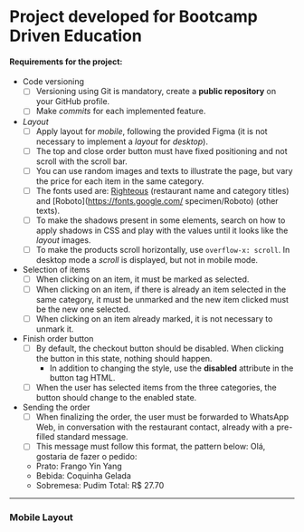 # Project developed for Bootcamp Driven Education

#### Requirements for the project:

- Code versioning
     - [ ] Versioning using Git is mandatory, create a **public repository** on your GitHub profile.
     - [ ] Make *commits* for each implemented feature.
- *Layout*
     - [ ] Apply layout for *mobile*, following the provided Figma (it is not necessary to implement a *layout* for *desktop*).
     - [ ] The top and close order button must have fixed positioning and not scroll with the scroll bar.
     - [ ] You can use random images and texts to illustrate the page, but vary the price for each item in the same category.
     - [ ] The fonts used are: [Righteous](https://fonts.google.com/specimen/Righteous) (restaurant name and category titles) and [Roboto](https://fonts.google.com/ specimen/Roboto) (other texts).
     - [ ] To make the shadows present in some elements, search on how to apply shadows in CSS and play with the values until it looks like the *layout* images.
     - [ ] To make the products scroll horizontally, use `overflow-x: scroll`. In desktop mode a *scroll* is displayed, but not in mobile mode.
- Selection of items
     - [ ] When clicking on an item, it must be marked as selected.
     - [ ] When clicking on an item, if there is already an item selected in the same category, it must be unmarked and the new item clicked must be the new one selected.
     - [ ] When clicking on an item already marked, it is not necessary to unmark it.
- Finish order button
     - [ ] By default, the checkout button should be disabled. When clicking the button in this state, nothing should happen.
         - In addition to changing the style, use the **disabled** attribute in the button tag HTML.
     - [ ] When the user has selected items from the three categories, the button should change to the enabled state.
- Sending the order
     - [ ] When finalizing the order, the user must be forwarded to WhatsApp Web, in conversation with the restaurant contact, already with a pre-filled standard message.
     - [ ] This message must follow this format, the pattern below:
    Olá, gostaria de fazer o pedido:
    - Prato: Frango Yin Yang
    - Bebida: Coquinha Gelada
    - Sobremesa: Pudim
    Total: R$ 27.70

_____

### Mobile Layout

